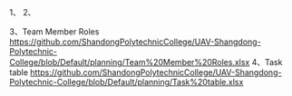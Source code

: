 1、
2、

3、Team Member Roles
https://github.com/ShandongPolytechnicCollege/UAV-Shangdong-Polytechnic-College/blob/Default/planning/Team%20Member%20Roles.xlsx
4、Task table
https://github.com/ShandongPolytechnicCollege/UAV-Shangdong-Polytechnic-College/blob/Default/planning/Task%20table.xlsx
